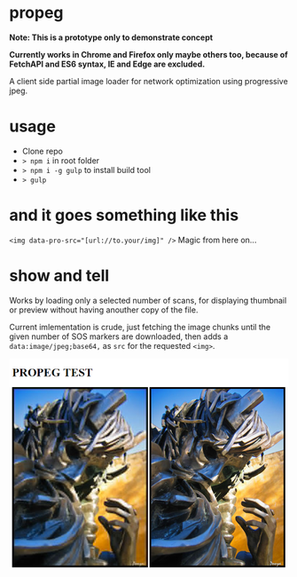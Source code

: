 # propeg
**Note: This is a prototype only to demonstrate concept**

**Currently works in Chrome and Firefox only maybe others too, because of FetchAPI and ES6 syntax, IE and Edge are excluded.**

A client side partial image loader for network optimization using progressive jpeg.

# usage

 - Clone repo
 - `> npm i` in root folder
 - `> npm i -g gulp` to install build tool
 - `> gulp`

# and it goes something like this
`<img data-pro-src="[url://to.your/img]" />`
Magic from here on...

# show and tell

Works by loading only a selected number of scans, for displaying thumbnail or preview without having anouther copy of the file.

Current imlementation is crude, just fetching the image chunks until the given number of SOS markers are downloaded, then adds a `data:image/jpeg;base64,` as `src` for the requested `<img>`.

![alt tag](https://raw.githubusercontent.com/rangeoshun/propeg/master/readme-img.png)